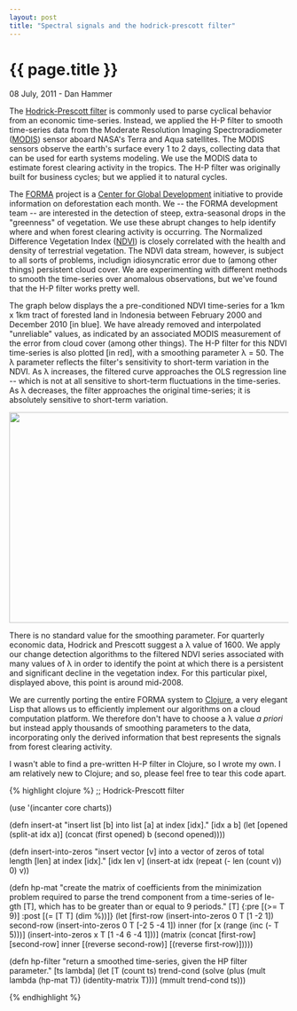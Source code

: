 ```yaml
---
layout: post
title: "Spectral signals and the hodrick-prescott filter"
---
```


{{ page.title }}
================

<p class="meta">08 July, 2011 - Dan Hammer</p>

The [Hodrick-Prescott filter](http://goo.gl/ljyWA) is commonly used to
parse cyclical behavior from an economic time-series.  Instead, we
applied the H-P filter to smooth time-series data from the Moderate
Resolution Imaging Spectroradiometer
([MODIS](http://modis.gsfc.nasa.gov/)) sensor aboard NASA's Terra and
Aqua satellites.  The MODIS sensors observe the earth's surface every
1 to 2 days, collecting data that can be used for earth systems
modeling.  We use the MODIS data to estimate forest clearing activity
in the tropics.  The H-P filter was originally built for business
cycles; but we applied it to natural cycles.

The [FORMA](http://www.cgdev.org/forest) project is a [Center for
Global Development](http://www.cgdev.org) initiative to provide
information on deforestation each month.  We -- the FORMA development
team -- are interested in the detection of steep, extra-seasonal drops
in the "greenness" of vegetation.  We use these abrupt changes to help
identify where and when forest clearing activity is occurring.  The
Normalized Difference Vegetation Index
([NDVI](http://www.glcf.umd.edu/data/ndvi/)) is closely correlated
with the health and density of terrestrial vegetation.  The NDVI data
stream, however, is subject to all sorts of problems, includign
idiosyncratic error due to (among other things) persistent cloud
cover.  We are experimenting with different methods to smooth the
time-series over anomalous observations, but we've found that the H-P
filter works pretty well.

The graph below displays the a pre-conditioned NDVI time-series for a
1km x 1km tract of forested land in Indonesia between February 2000
and December 2010 [in blue].  We have already removed and interpolated
"unreliable" values, as indicated by an associated MODIS measurement
of the error from cloud cover (among other things). The H-P filter for
this NDVI time-series is also plotted [in red], with a smoothing parameter
&#0955; = 50.  The &#0955; parameter reflects the filter's sensitivity
to short-term variation in the NDVI.  As &#0955; increases, the
filtered curve approaches the OLS regression line -- which is not at
all sensitive to short-term fluctuations in the time-series.  As
&#0955; decreases, the filter approaches the original time-series; it
is absolutely sensitive to short-term variation.

<img src="http://dl.dropbox.com/u/5365589/hp-ndvi8.png" height="380"
width="591">

There is no standard value for the smoothing parameter.  For
quarterly economic data, Hodrick and Prescott suggest a &#0955; value
of 1600.  We apply our change detection algorithms to the filtered
NDVI series associated with many values of &#0955; in order to
identify the point at which there is a persistent and significant
decline in the vegetation index.  For this particular pixel, displayed
above, this point is around mid-2008.  

We are currently porting the entire FORMA system to
[Clojure](http://clojure.org/), a very elegant Lisp that allows us to
efficiently implement our algorithms on a cloud computation platform.
We therefore don't have to choose a &#0955; value <i>a priori</i> but
instead apply thousands of smoothing parameters to the data,
incorporating only the derived information that best represents the
signals from forest clearing activity.

I wasn't able to find a pre-written H-P filter in Clojure, so I wrote
my own.  I am relatively new to Clojure; and so,  please feel free
to tear this code apart.  

{% highlight clojure %}
;; Hodrick-Prescott filter

(use '(incanter core charts))

(defn insert-at
  "insert list [b] into list [a] at index [idx]."
  [idx a b]
  (let [opened (split-at idx a)]
    (concat (first opened) b (second opened))))

(defn insert-into-zeros
  "insert vector [v] into a vector of zeros of total length [len]
  at index [idx]."
  [idx len v]
  (insert-at idx (repeat (- len (count v)) 0) v))

(defn hp-mat
  "create the matrix of coefficients from the minimization problem
  required to parse the trend component from a time-series of le-
  gth [T], which has to be greater than or equal to 9 periods."
  [T]
  {:pre [(>= T 9)]
   :post [(= [T T] (dim %))]}
  (let [first-row  (insert-into-zeros 0 T [1 -2 1])
        second-row (insert-into-zeros 0 T [-2 5 -4 1])
        inner (for [x (range (inc (- T 5)))]
                   (insert-into-zeros x T [1 -4 6 -4 1]))]
    (matrix
      (concat [first-row]
             [second-row]
             inner
             [(reverse second-row)]
             [(reverse first-row)]))))

(defn hp-filter
  "return a smoothed time-series, given the HP filter parameter."
  [ts lambda]
  (let [T (count ts)
        trend-cond (solve 
                     (plus 
                       (mult lambda (hp-mat T))
                       (identity-matrix T)))]
    (mmult trend-cond ts)))

{% endhighlight %}
